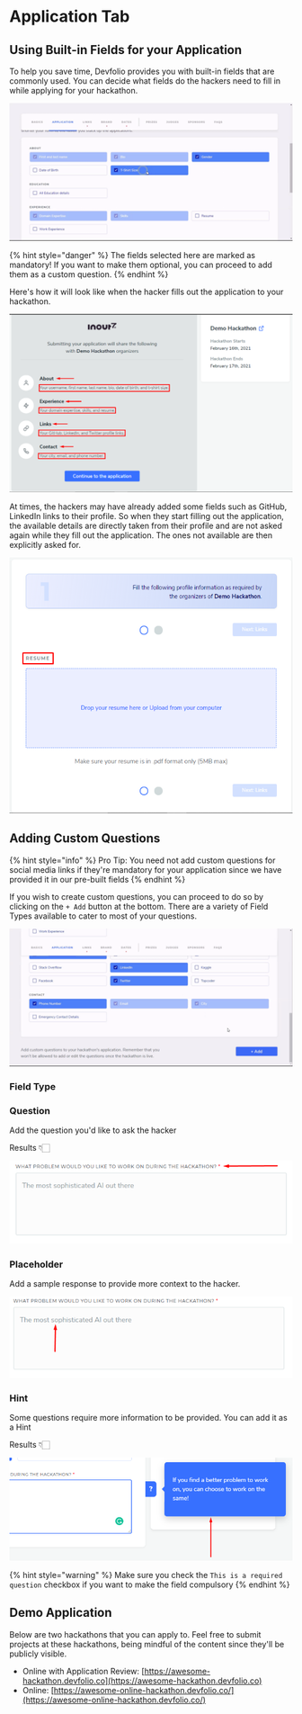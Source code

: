# Application Tab

## Using Built-in Fields for your Application

To help you save time, Devfolio provides you with built-in fields that are commonly used. You can decide what fields do the hackers need to fill in while applying for your hackathon.

![A variety of built-in fields available to select from and add to your application in an instant.](../../.gitbook/assets/application-p1.gif)

{% hint style="danger" %}
The fields selected here are marked as mandatory! If you want to make them optional, you can proceed to add them as a custom question.
{% endhint %}

Here's how it will look like when the hacker fills out the application to your hackathon.

![All the fields you selected above being asked for while filling out the application to your hackathon.](../../.gitbook/assets/image%20%2861%29.png)

At times, the hackers may have already added some fields such as GitHub, LinkedIn links to their profile. So when they start filling out the application, the available details are directly taken from their profile and are not asked again while they fill out the application. The ones not available are then explicitly asked for.

![Fields not available on the user&apos;s profile is then asked for to submit.](../../.gitbook/assets/image%20%2860%29.png)

## Adding Custom Questions

{% hint style="info" %}
Pro Tip: You need not add custom questions for social media links if they're mandatory for your application since we have provided it in our pre-built fields
{% endhint %}

If you wish to create custom questions, you can proceed to do so by clicking on the `+ Add` button at the bottom. There are a variety of Field Types available to cater to most of your questions.

![](../../.gitbook/assets/application-p2.gif)

### **Field Type**

### **Question**

Add the question you'd like to ask the hacker

Results 👇🏻

![](../../.gitbook/assets/image%20%28114%29.png)

### **Placeholder**

Add a sample response to provide more context to the hacker.

![](../../.gitbook/assets/image%20%28112%29.png)

### Hint

Some questions require more information to be provided. You can add it as a Hint

Results 👇🏻

![](../../.gitbook/assets/image%20%28113%29.png)

{% hint style="warning" %}
Make sure you check the `This is a required question` checkbox if you want to make the field compulsory
{% endhint %}

## Demo Application

Below are two hackathons that you can apply to. Feel free to submit projects at these hackathons, being mindful of the content since they'll be publicly visible.

* Online with Application Review: [https://awesome-hackathon.devfolio.co](https://awesome-hackathon.devfolio.co)
* Online: [https://awesome-online-hackathon.devfolio.co/](https://awesome-online-hackathon.devfolio.co/)

